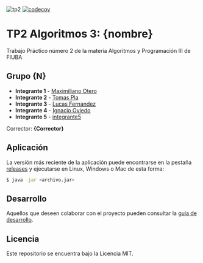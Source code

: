 ![tp2](https://github.com/MaxiOtero6/algo3_tp2_towerDefense/actions/workflows/build.yml/badge.svg) [![codecov](https://codecov.io/gh/MaxiOtero6/algo3_tp2_towerDefense/branch/main/graph/badge.svg)](https://codecov.io/gh/MaxiOtero6/algo3_tp2_towerDefense)

# TP2 Algoritmos 3: {nombre} 

Trabajo Práctico número 2 de la materia Algoritmos y Programación III de FIUBA

## Grupo {N}

* **Integrante 1** - [Maximiliano Otero](https://github.com/MaxiOtero6)
* **Integrante 2** - [Tomas Pla](https://github.com/TomasPlaHozikian)
* **Integrante 3** - [Lucas Fernandez](https://github.com/Lucasfz25)
* **Integrante 4** - [Ignacio Oviedo](https://github.com/ColoOviedo)
* **Integrante 5** - [integrante5](https://github.com/integrante4)

Corrector: **{Corrector}**

## Aplicación

La versión más reciente de la aplicación puede encontrarse en la pestaña [releases](https://github.com/MaxiOtero6/algo3_tp2_towerDefense/releases/latest) y ejecutarse en Linux, Windows o Mac de esta forma:

```bash
$ java -jar <archivo.jar>
```

## Desarrollo

Aquellos que deseen colaborar con el proyecto pueden consultar la [guía de desarrollo](./docs/Desarrollo.md).

## Licencia

Este repositorio se encuentra bajo la Licencia MIT.
